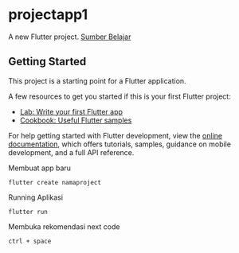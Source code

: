 # projectapp1

A new Flutter project.
[Sumber Belajar](https://www.youtube.com/watch?v=2bKcoGAmvmk&list=PLea3rpAI1OjhPFMBZZZ4P1ndWhZTn3oIW&index=8)

## Getting Started

This project is a starting point for a Flutter application.

A few resources to get you started if this is your first Flutter project:

- [Lab: Write your first Flutter app](https://docs.flutter.dev/get-started/codelab)
- [Cookbook: Useful Flutter samples](https://docs.flutter.dev/cookbook)


For help getting started with Flutter development, view the
[online documentation](https://docs.flutter.dev/), which offers tutorials,
samples, guidance on mobile development, and a full API reference.

Membuat app baru

```
flutter create namaproject
```

Running Aplikasi

```
flutter run
```

Membuka rekomendasi next code

```
ctrl + space
```

